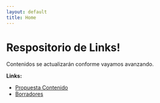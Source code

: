 ```yaml
---
layout: default
title: Home
---
```

<h1>Respositorio de Links!</h1>
Contenidos se actualizarán conforme vayamos avanzando.

**Links:** 
- [Propuesta Contenido](https://mestepario.github.io/proyectos)
- [Borradores](https://mestepario.github.io/borradores)
